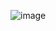 ![image](https://github.com/Poojasri78/MovieRecommenderSystem/assets/110725340/30ee90ba-225c-4620-9497-d29c291276d0)
